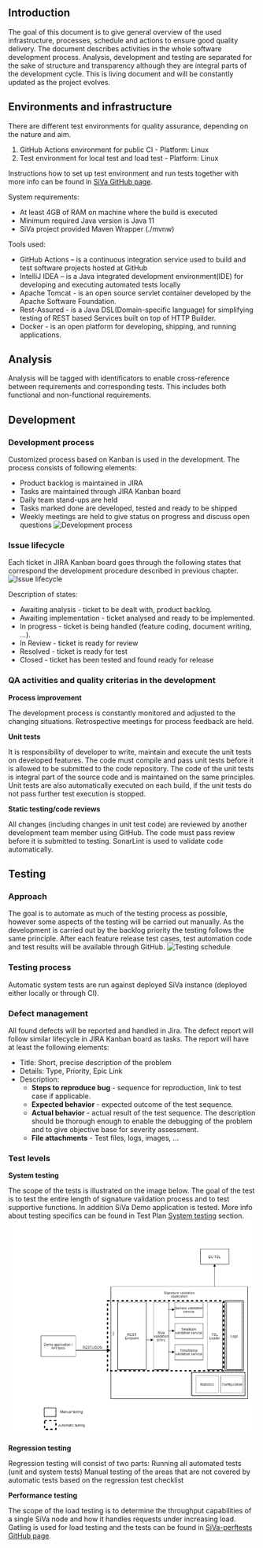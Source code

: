 <!--# QA Strategy-->
## Introduction
The goal of this document is to give general overview of the used infrastructure, processes, schedule and actions to ensure good quality delivery. The document describes activities in the whole software development process. Analysis, development and testing are separated for the sake of structure and transparency although they are integral parts of the development cycle.
This is living document and will be constantly updated as the project evolves.
## Environments and infrastructure

There are different test environments for quality assurance, depending on the nature and aim.

1. GitHub Actions environment for public CI - Platform: Linux
2. Test environment for local test and load test - Platform: Linux

Instructions how to set up test environment and run tests together with more info can be found in [SiVa GitHub page](https://github.com/open-eid/SiVa).

System requirements:

* At least 4GB of RAM on machine where the build is executed
* Minimum required Java version is Java 11
* SiVa project provided Maven Wrapper (./mvnw)

Tools used:

* GitHub Actions – is a continuous integration service used to build and test software projects hosted at GitHub
* IntelliJ IDEA – is a Java integrated development environment(IDE) for developing and executing automated tests locally
* Apache Tomcat - is an open source servlet container developed by the Apache Software Foundation.
* Rest-Assured - is a Java DSL(Domain-specific language) for simplifying testing of REST based Services built on top of HTTP Builder.
* Docker - is an open platform for developing, shipping, and running applications.

## Analysis
Analysis will be tagged with identificators to enable cross-reference between requirements and corresponding tests. This includes both functional and non-functional requirements.

## Development
### Development process
Customized process based on Kanban is used in the development. The process consists of following elements:

* Product backlog is maintained in JIRA
* Tasks are maintained through JIRA Kanban board
* Daily team stand-ups are held
* Tasks marked done are developed, tested and ready to be shipped
* Weekly meetings are held to give status on progress and discuss open questions
![Development process](../img/siva/qa_strategy/siva3/developmentProcess.png)

### Issue lifecycle
Each ticket in JIRA Kanban board goes through the following states that correspond the development procedure described in previous chapter.
![Issue lifecycle](../img/siva/qa_strategy/siva3/taskWorkFlow.png)

Description of states:

* Awaiting analysis - ticket to be dealt with, product backlog.
* Awaiting implementation - ticket analysed and ready to be implemented.
* In progress - ticket is being handled (feature coding, document writing, ...).
* In Review - ticket is ready for review
* Resolved - ticket is ready for test
* Closed - ticket has been tested and found ready for release

### QA activities and quality criterias in the development
**Process improvement**

The development process is constantly monitored and adjusted to the changing situations. Retrospective meetings for process feedback are held.

**Unit tests**

It is responsibility of developer to write, maintain and execute the unit tests on developed features. The code must compile and pass unit tests before it is allowed to be submitted to the code repository. The code of the unit tests is integral part of the source code and is maintained on the same principles.
Unit tests are also automatically executed on each build, if the unit tests do not pass further test execution is stopped.

**Static testing/code reviews**

All changes (including changes in unit test code) are reviewed by another development team member using GitHub. The code must pass review before it is submitted to testing.
SonarLint is used to validate code automatically.

## Testing
### Approach
The goal is to automate as much of the testing process as possible, however some aspects of the testing will be carried out manually.
As the development is carried out by the backlog priority the testing follows the same principle. After each feature release test cases, test automation code and test results will be available through GitHub.
![Testing schedule](../img/siva/qa_strategy/siva3/testingFlow.png)

### Testing process
Automatic system tests are run against deployed SiVa instance (deployed either locally or through CI).

### Defect management
All found defects will be reported and handled in Jira. The defect report will follow similar lifecycle in JIRA Kanban board as tasks.
The report will have at least the following elements:

* Title: Short, precise description of the problem
* Details: Type, Priority, Epic Link
* Description:
	* **Steps to reproduce bug** - sequence for reproduction, link to test case if applicable.
	* **Expected behavior** - expected outcome of the test sequence.
	* **Actual behavior** - actual result of the test sequence. The description should be thorough enough to enable the debugging of the problem and to give objective base for severity assessment.
	* **File attachments** - Test files, logs, images, ...

### Test levels

**System testing**

The scope of the tests is illustrated on the image below. The goal of the test is to test the entire length of signature validation process and to test supportive functions. In addition SiVa Demo application is tested. More info about testing specifics can be found in Test Plan [System testing](../test_plan/#system-test-introduction) section.
![System testing](../img/siva/qa_strategy/siva3/systemTest.png)

**Regression testing**

Regression testing will consist of two parts:
Running all automated tests (unit and system tests)
Manual testing of the areas that are not covered by automatic tests based on the regression test checklist

**Performance testing**

The scope of the load testing is to determine the throughput capabilities of a single SiVa node and how it handles requests under increasing load.
Gatling is used for load testing and the tests can be found in [SiVa-perftests GitHub page](https://github.com/open-eid/SiVa-perftests/tree/master).
